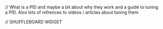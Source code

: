 // What is a PID and maybe a bit about why they work and a guide to tuning a PID. Also lots of refrences to videos / articles about tuning them

// SHUFFLEBOARD WIDGET
